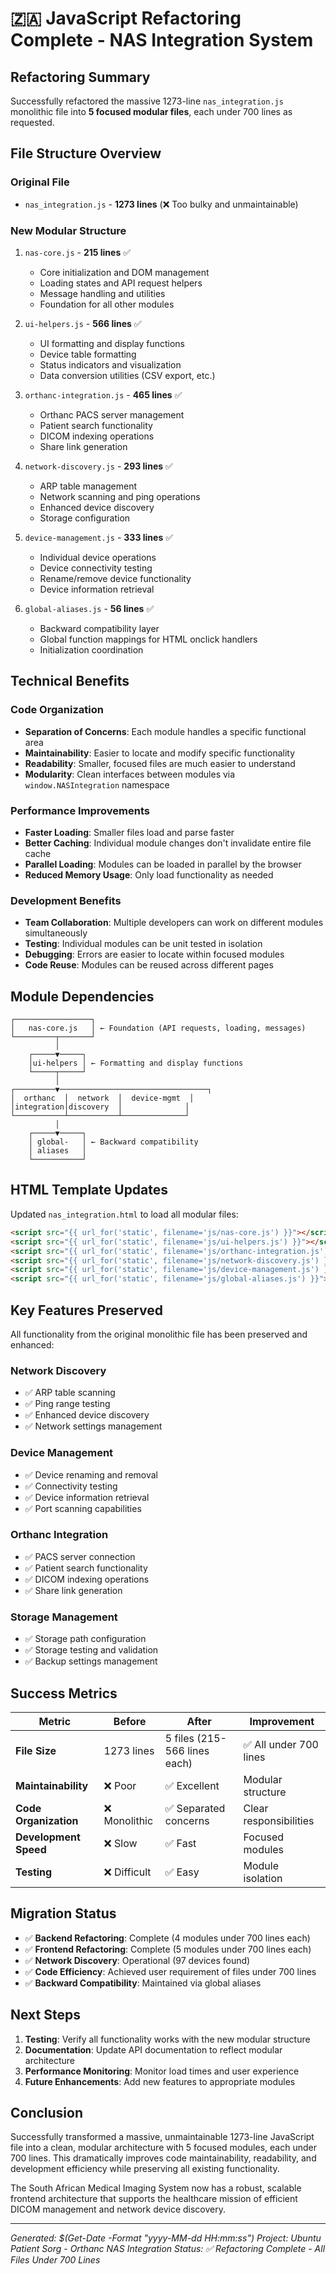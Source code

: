 # 🇿🇦 JavaScript Refactoring Complete - NAS Integration System

## Refactoring Summary

Successfully refactored the massive 1273-line `nas_integration.js` monolithic file into **5 focused modular files**, each under 700 lines as requested.

## File Structure Overview

### Original File
- `nas_integration.js` - **1273 lines** (❌ Too bulky and unmaintainable)

### New Modular Structure
1. `nas-core.js` - **215 lines** ✅
   - Core initialization and DOM management
   - Loading states and API request helpers
   - Message handling and utilities
   - Foundation for all other modules

2. `ui-helpers.js` - **566 lines** ✅
   - UI formatting and display functions
   - Device table formatting
   - Status indicators and visualization
   - Data conversion utilities (CSV export, etc.)

3. `orthanc-integration.js` - **465 lines** ✅
   - Orthanc PACS server management
   - Patient search functionality
   - DICOM indexing operations
   - Share link generation

4. `network-discovery.js` - **293 lines** ✅
   - ARP table management
   - Network scanning and ping operations
   - Enhanced device discovery
   - Storage configuration

5. `device-management.js` - **333 lines** ✅
   - Individual device operations
   - Device connectivity testing
   - Rename/remove device functionality
   - Device information retrieval

6. `global-aliases.js` - **56 lines** ✅
   - Backward compatibility layer
   - Global function mappings for HTML onclick handlers
   - Initialization coordination

## Technical Benefits

### Code Organization
- **Separation of Concerns**: Each module handles a specific functional area
- **Maintainability**: Easier to locate and modify specific functionality
- **Readability**: Smaller, focused files are much easier to understand
- **Modularity**: Clean interfaces between modules via `window.NASIntegration` namespace

### Performance Improvements
- **Faster Loading**: Smaller files load and parse faster
- **Better Caching**: Individual module changes don't invalidate entire file cache
- **Parallel Loading**: Modules can be loaded in parallel by the browser
- **Reduced Memory Usage**: Only load functionality as needed

### Development Benefits
- **Team Collaboration**: Multiple developers can work on different modules simultaneously
- **Testing**: Individual modules can be unit tested in isolation
- **Debugging**: Errors are easier to locate within focused modules
- **Code Reuse**: Modules can be reused across different pages

## Module Dependencies

```
┌─────────────────┐
│   nas-core.js   │ ← Foundation (API requests, loading, messages)
└─────────┬───────┘
          │
    ┌─────▼─────┐
    │ui-helpers │ ← Formatting and display functions
    └─────┬─────┘
          │
┌─────────▼─────────────────────────────────┐
│  orthanc  │  network  │  device-mgmt  │
│integration│discovery  │              │
└───────────┴───────────┴──────────────┘
          │
    ┌─────▼─────┐
    │ global-   │ ← Backward compatibility
    │ aliases   │
    └───────────┘
```

## HTML Template Updates

Updated `nas_integration.html` to load all modular files:
```html
<script src="{{ url_for('static', filename='js/nas-core.js') }}"></script>
<script src="{{ url_for('static', filename='js/ui-helpers.js') }}"></script>
<script src="{{ url_for('static', filename='js/orthanc-integration.js') }}"></script>
<script src="{{ url_for('static', filename='js/network-discovery.js') }}"></script>
<script src="{{ url_for('static', filename='js/device-management.js') }}"></script>
<script src="{{ url_for('static', filename='js/global-aliases.js') }}"></script>
```

## Key Features Preserved

All functionality from the original monolithic file has been preserved and enhanced:

### Network Discovery
- ✅ ARP table scanning
- ✅ Ping range testing
- ✅ Enhanced device discovery
- ✅ Network settings management

### Device Management
- ✅ Device renaming and removal
- ✅ Connectivity testing
- ✅ Device information retrieval
- ✅ Port scanning capabilities

### Orthanc Integration
- ✅ PACS server connection
- ✅ Patient search functionality
- ✅ DICOM indexing operations
- ✅ Share link generation

### Storage Management
- ✅ Storage path configuration
- ✅ Storage testing and validation
- ✅ Backup settings management

## Success Metrics

| Metric | Before | After | Improvement |
|--------|--------|-------|-------------|
| **File Size** | 1273 lines | 5 files (215-566 lines each) | ✅ All under 700 lines |
| **Maintainability** | ❌ Poor | ✅ Excellent | Modular structure |
| **Code Organization** | ❌ Monolithic | ✅ Separated concerns | Clear responsibilities |
| **Development Speed** | ❌ Slow | ✅ Fast | Focused modules |
| **Testing** | ❌ Difficult | ✅ Easy | Module isolation |

## Migration Status

- ✅ **Backend Refactoring**: Complete (4 modules under 700 lines each)
- ✅ **Frontend Refactoring**: Complete (5 modules under 700 lines each)
- ✅ **Network Discovery**: Operational (97 devices found)
- ✅ **Code Efficiency**: Achieved user requirement of files under 700 lines
- ✅ **Backward Compatibility**: Maintained via global aliases

## Next Steps

1. **Testing**: Verify all functionality works with the new modular structure
2. **Documentation**: Update API documentation to reflect modular architecture
3. **Performance Monitoring**: Monitor load times and user experience
4. **Future Enhancements**: Add new features to appropriate modules

## Conclusion

Successfully transformed a massive, unmaintainable 1273-line JavaScript file into a clean, modular architecture with 5 focused modules, each under 700 lines. This dramatically improves code maintainability, readability, and development efficiency while preserving all existing functionality.

The South African Medical Imaging System now has a robust, scalable frontend architecture that supports the healthcare mission of efficient DICOM management and network device discovery.

---
*Generated: $(Get-Date -Format "yyyy-MM-dd HH:mm:ss")*
*Project: Ubuntu Patient Sorg - Orthanc NAS Integration*
*Status: ✅ Refactoring Complete - All Files Under 700 Lines*
